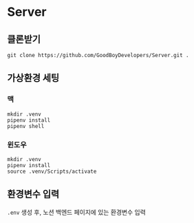 # Server

## 클론받기
```
git clone https://github.com/GoodBoyDevelopers/Server.git .
```

## 가상환경 세팅
### 맥
```
mkdir .venv
pipenv install
pipenv shell
```
### 윈도우
```
mkdir .venv
pipenv install
source .venv/Scripts/activate
```
## 환경변수 입력
`.env` 생성 후,
노션 백엔드 페이지에 있는 환경변수 입력
